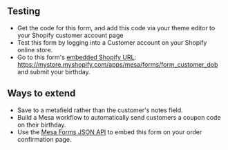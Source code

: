 ## Testing
* Get the code for this form, and add this code via your theme editor to your Shopify customer account page
* Test this form by logging into a Customer account on your Shopify online store.
* Go to this form's [embedded Shopify URL](https://docs.getmesa.com/article/1174-mesa-forms#shopify): https://mystore.myshopify.com/apps/mesa/forms/form_customer_dob and submit your birthday.

## Ways to extend
* Save to a metafield rather than the customer's notes field. 
* Build a Mesa workflow to automatically send customers a coupon code on their birthday.
* Use the [Mesa Forms JSON API](https://docs.getmesa.com/article/1174-mesa-forms#api) to embed this form on your order confirmation page.
